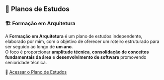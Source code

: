 ## 🧭 Planos de Estudos

### 🏗️ Formação em Arquitetura

A **Formação em Arquitetura** é um plano de estudos independente, elaborado por mim, com o objetivo de oferecer um roteiro estruturado para ser seguido ao longo de **um ano**.  
O foco é proporcionar **amplitude técnica**, **consolidação de conceitos fundamentais da área** e **desenvolvimento de software** promovendo senioridade técnica.

🔗 [Acessar o Plano de Estudos](https://github.com/msousacode/formacao-arquitetura/blob/main/PLANO-ESTUDOS.md)
